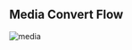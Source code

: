 ## Media Convert Flow

![media](https://kroki.io/c4plantuml/svg/eNp9k1FP2zAQx9_9KW55mFJpGmLsA0ADEhJ0q5ohXpAq1z5aC8fOHDsUTXz3ObaTuoPx0pzv9z_f5X_NeWepsa6R5JNQTDqOUH1fV1pZ3Nuv7XuACoUmImKFlQh3rdSUw2dYIBcUvKhHY6FG0wuGhCzRdFqVrkPzBQomBSpbzEj90lls1nPtFKfmpWTfPL24r4sZ_CEAEZdFd1b4fB1-fRXANERZuNB5IHdTRFsRZGO9pM2G04HcTlEmWF_tbVk0w-QsDj4IwptUh_OVYpoLtQWr4fq2Prm8qK8f1II-IVyuFilqDYoen6EXHPWDWmGjewTci8c3_ZjUjj9Ty3bD7dVwuh9PufhgzqknN26DRqHF7mBCcuvIFrajYeoqPUdLjkQbTU0wbD4G78qCM5MlueyVvBKyQpkWG3fh-fJn_QtO0mpmUZFY3IXX7KxtExtz-Qq84rdDh_-Ud2cetM7G9PoHiu1uo0055Kert_iGH1998H5YbO__jDB3XaqZU_Y0jXSkrHTTSu89KG3Fo2DUCq3yqsH1fI7Vsspx8PsDHob8gEeXY5PMvxymFv-hqcFIyTkq7r_ivxX4R9U=)

